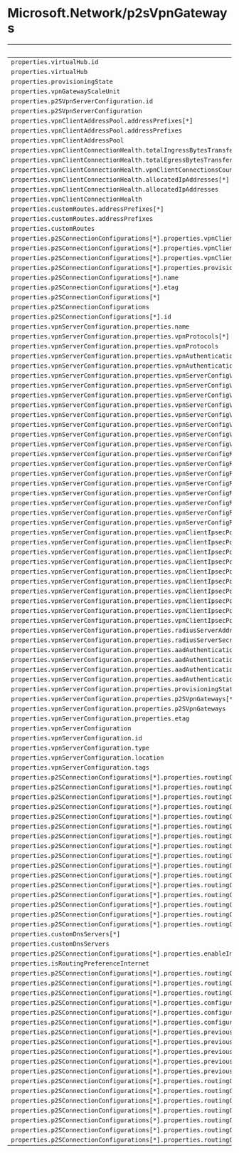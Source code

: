 # Microsoft.Network/p2sVpnGateways

| Default Path | Alias |
|---|---|
| `properties.virtualHub.id` | `Microsoft.Network/p2sVpnGateways/virtualHub.id` |
| `properties.virtualHub` | `Microsoft.Network/p2sVpnGateways/virtualHub` |
| `properties.provisioningState` | `Microsoft.Network/p2sVpnGateways/provisioningState` |
| `properties.vpnGatewayScaleUnit` | `Microsoft.Network/p2sVpnGateways/vpnGatewayScaleUnit` |
| `properties.p2SVpnServerConfiguration.id` | `Microsoft.Network/p2sVpnGateways/p2SVpnServerConfiguration.id` |
| `properties.p2SVpnServerConfiguration` | `Microsoft.Network/p2sVpnGateways/p2SVpnServerConfiguration` |
| `properties.vpnClientAddressPool.addressPrefixes[*]` | `Microsoft.Network/p2sVpnGateways/vpnClientAddressPool.addressPrefixes[*]` |
| `properties.vpnClientAddressPool.addressPrefixes` | `Microsoft.Network/p2sVpnGateways/vpnClientAddressPool.addressPrefixes` |
| `properties.vpnClientAddressPool` | `Microsoft.Network/p2sVpnGateways/vpnClientAddressPool` |
| `properties.vpnClientConnectionHealth.totalIngressBytesTransferred` | `Microsoft.Network/p2sVpnGateways/vpnClientConnectionHealth.totalIngressBytesTransferred` |
| `properties.vpnClientConnectionHealth.totalEgressBytesTransferred` | `Microsoft.Network/p2sVpnGateways/vpnClientConnectionHealth.totalEgressBytesTransferred` |
| `properties.vpnClientConnectionHealth.vpnClientConnectionsCount` | `Microsoft.Network/p2sVpnGateways/vpnClientConnectionHealth.vpnClientConnectionsCount` |
| `properties.vpnClientConnectionHealth.allocatedIpAddresses[*]` | `Microsoft.Network/p2sVpnGateways/vpnClientConnectionHealth.allocatedIpAddresses[*]` |
| `properties.vpnClientConnectionHealth.allocatedIpAddresses` | `Microsoft.Network/p2sVpnGateways/vpnClientConnectionHealth.allocatedIpAddresses` |
| `properties.vpnClientConnectionHealth` | `Microsoft.Network/p2sVpnGateways/vpnClientConnectionHealth` |
| `properties.customRoutes.addressPrefixes[*]` | `Microsoft.Network/p2sVpnGateways/customRoutes.addressPrefixes[*]` |
| `properties.customRoutes.addressPrefixes` | `Microsoft.Network/p2sVpnGateways/customRoutes.addressPrefixes` |
| `properties.customRoutes` | `Microsoft.Network/p2sVpnGateways/customRoutes` |
| `properties.p2SConnectionConfigurations[*].properties.vpnClientAddressPool.addressPrefixes[*]` | `Microsoft.Network/p2sVpnGateways/p2sConnectionConfigurations[*].vpnClientAddressPool.addressPrefixes[*]` |
| `properties.p2SConnectionConfigurations[*].properties.vpnClientAddressPool.addressPrefixes` | `Microsoft.Network/p2sVpnGateways/p2sConnectionConfigurations[*].vpnClientAddressPool.addressPrefixes` |
| `properties.p2SConnectionConfigurations[*].properties.vpnClientAddressPool` | `Microsoft.Network/p2sVpnGateways/p2sConnectionConfigurations[*].vpnClientAddressPool` |
| `properties.p2SConnectionConfigurations[*].properties.provisioningState` | `Microsoft.Network/p2sVpnGateways/p2sConnectionConfigurations[*].provisioningState` |
| `properties.p2SConnectionConfigurations[*].name` | `Microsoft.Network/p2sVpnGateways/p2sConnectionConfigurations[*].name` |
| `properties.p2SConnectionConfigurations[*].etag` | `Microsoft.Network/p2sVpnGateways/p2sConnectionConfigurations[*].etag` |
| `properties.p2SConnectionConfigurations[*]` | `Microsoft.Network/p2sVpnGateways/p2sConnectionConfigurations[*]` |
| `properties.p2SConnectionConfigurations` | `Microsoft.Network/p2sVpnGateways/p2sConnectionConfigurations` |
| `properties.p2SConnectionConfigurations[*].id` | `Microsoft.Network/p2sVpnGateways/p2sConnectionConfigurations[*].id` |
| `properties.vpnServerConfiguration.properties.name` | `Microsoft.Network/p2sVpnGateways/vpnServerConfiguration.name` |
| `properties.vpnServerConfiguration.properties.vpnProtocols[*]` | `Microsoft.Network/p2sVpnGateways/vpnServerConfiguration.vpnProtocols[*]` |
| `properties.vpnServerConfiguration.properties.vpnProtocols` | `Microsoft.Network/p2sVpnGateways/vpnServerConfiguration.vpnProtocols` |
| `properties.vpnServerConfiguration.properties.vpnAuthenticationTypes[*]` | `Microsoft.Network/p2sVpnGateways/vpnServerConfiguration.vpnAuthenticationTypes[*]` |
| `properties.vpnServerConfiguration.properties.vpnAuthenticationTypes` | `Microsoft.Network/p2sVpnGateways/vpnServerConfiguration.vpnAuthenticationTypes` |
| `properties.vpnServerConfiguration.properties.vpnServerConfigVpnClientRootCertificates[*].name` | `Microsoft.Network/p2sVpnGateways/vpnServerConfiguration.vpnServerConfigVpnClientRootCertificates[*].name` |
| `properties.vpnServerConfiguration.properties.vpnServerConfigVpnClientRootCertificates[*].publicCertData` | `Microsoft.Network/p2sVpnGateways/vpnServerConfiguration.vpnServerConfigVpnClientRootCertificates[*].publicCertData` |
| `properties.vpnServerConfiguration.properties.vpnServerConfigVpnClientRootCertificates[*]` | `Microsoft.Network/p2sVpnGateways/vpnServerConfiguration.vpnServerConfigVpnClientRootCertificates[*]` |
| `properties.vpnServerConfiguration.properties.vpnServerConfigVpnClientRootCertificates` | `Microsoft.Network/p2sVpnGateways/vpnServerConfiguration.vpnServerConfigVpnClientRootCertificates` |
| `properties.vpnServerConfiguration.properties.vpnServerConfigVpnClientRevokedCertificates[*].name` | `Microsoft.Network/p2sVpnGateways/vpnServerConfiguration.vpnServerConfigVpnClientRevokedCertificates[*].name` |
| `properties.vpnServerConfiguration.properties.vpnServerConfigVpnClientRevokedCertificates[*].thumbprint` | `Microsoft.Network/p2sVpnGateways/vpnServerConfiguration.vpnServerConfigVpnClientRevokedCertificates[*].thumbprint` |
| `properties.vpnServerConfiguration.properties.vpnServerConfigVpnClientRevokedCertificates[*]` | `Microsoft.Network/p2sVpnGateways/vpnServerConfiguration.vpnServerConfigVpnClientRevokedCertificates[*]` |
| `properties.vpnServerConfiguration.properties.vpnServerConfigVpnClientRevokedCertificates` | `Microsoft.Network/p2sVpnGateways/vpnServerConfiguration.vpnServerConfigVpnClientRevokedCertificates` |
| `properties.vpnServerConfiguration.properties.vpnServerConfigRadiusServerRootCertificates[*].name` | `Microsoft.Network/p2sVpnGateways/vpnServerConfiguration.vpnServerConfigRadiusServerRootCertificates[*].name` |
| `properties.vpnServerConfiguration.properties.vpnServerConfigRadiusServerRootCertificates[*].publicCertData` | `Microsoft.Network/p2sVpnGateways/vpnServerConfiguration.vpnServerConfigRadiusServerRootCertificates[*].publicCertData` |
| `properties.vpnServerConfiguration.properties.vpnServerConfigRadiusServerRootCertificates[*]` | `Microsoft.Network/p2sVpnGateways/vpnServerConfiguration.vpnServerConfigRadiusServerRootCertificates[*]` |
| `properties.vpnServerConfiguration.properties.vpnServerConfigRadiusServerRootCertificates` | `Microsoft.Network/p2sVpnGateways/vpnServerConfiguration.vpnServerConfigRadiusServerRootCertificates` |
| `properties.vpnServerConfiguration.properties.vpnServerConfigRadiusClientRootCertificates[*].name` | `Microsoft.Network/p2sVpnGateways/vpnServerConfiguration.vpnServerConfigRadiusClientRootCertificates[*].name` |
| `properties.vpnServerConfiguration.properties.vpnServerConfigRadiusClientRootCertificates[*].thumbprint` | `Microsoft.Network/p2sVpnGateways/vpnServerConfiguration.vpnServerConfigRadiusClientRootCertificates[*].thumbprint` |
| `properties.vpnServerConfiguration.properties.vpnServerConfigRadiusClientRootCertificates[*]` | `Microsoft.Network/p2sVpnGateways/vpnServerConfiguration.vpnServerConfigRadiusClientRootCertificates[*]` |
| `properties.vpnServerConfiguration.properties.vpnServerConfigRadiusClientRootCertificates` | `Microsoft.Network/p2sVpnGateways/vpnServerConfiguration.vpnServerConfigRadiusClientRootCertificates` |
| `properties.vpnServerConfiguration.properties.vpnClientIpsecPolicies[*].saLifeTimeSeconds` | `Microsoft.Network/p2sVpnGateways/vpnServerConfiguration.vpnClientIpsecPolicies[*].saLifeTimeSeconds` |
| `properties.vpnServerConfiguration.properties.vpnClientIpsecPolicies[*].saDataSizeKilobytes` | `Microsoft.Network/p2sVpnGateways/vpnServerConfiguration.vpnClientIpsecPolicies[*].saDataSizeKilobytes` |
| `properties.vpnServerConfiguration.properties.vpnClientIpsecPolicies[*].ipsecEncryption` | `Microsoft.Network/p2sVpnGateways/vpnServerConfiguration.vpnClientIpsecPolicies[*].ipsecEncryption` |
| `properties.vpnServerConfiguration.properties.vpnClientIpsecPolicies[*].ipsecIntegrity` | `Microsoft.Network/p2sVpnGateways/vpnServerConfiguration.vpnClientIpsecPolicies[*].ipsecIntegrity` |
| `properties.vpnServerConfiguration.properties.vpnClientIpsecPolicies[*].ikeEncryption` | `Microsoft.Network/p2sVpnGateways/vpnServerConfiguration.vpnClientIpsecPolicies[*].ikeEncryption` |
| `properties.vpnServerConfiguration.properties.vpnClientIpsecPolicies[*].ikeIntegrity` | `Microsoft.Network/p2sVpnGateways/vpnServerConfiguration.vpnClientIpsecPolicies[*].ikeIntegrity` |
| `properties.vpnServerConfiguration.properties.vpnClientIpsecPolicies[*].dhGroup` | `Microsoft.Network/p2sVpnGateways/vpnServerConfiguration.vpnClientIpsecPolicies[*].dhGroup` |
| `properties.vpnServerConfiguration.properties.vpnClientIpsecPolicies[*].pfsGroup` | `Microsoft.Network/p2sVpnGateways/vpnServerConfiguration.vpnClientIpsecPolicies[*].pfsGroup` |
| `properties.vpnServerConfiguration.properties.vpnClientIpsecPolicies[*]` | `Microsoft.Network/p2sVpnGateways/vpnServerConfiguration.vpnClientIpsecPolicies[*]` |
| `properties.vpnServerConfiguration.properties.vpnClientIpsecPolicies` | `Microsoft.Network/p2sVpnGateways/vpnServerConfiguration.vpnClientIpsecPolicies` |
| `properties.vpnServerConfiguration.properties.radiusServerAddress` | `Microsoft.Network/p2sVpnGateways/vpnServerConfiguration.radiusServerAddress` |
| `properties.vpnServerConfiguration.properties.radiusServerSecret` | `Microsoft.Network/p2sVpnGateways/vpnServerConfiguration.radiusServerSecret` |
| `properties.vpnServerConfiguration.properties.aadAuthenticationParameters.aadTenant` | `Microsoft.Network/p2sVpnGateways/vpnServerConfiguration.aadAuthenticationParameters.aadTenant` |
| `properties.vpnServerConfiguration.properties.aadAuthenticationParameters.aadAudience` | `Microsoft.Network/p2sVpnGateways/vpnServerConfiguration.aadAuthenticationParameters.aadAudience` |
| `properties.vpnServerConfiguration.properties.aadAuthenticationParameters.aadIssuer` | `Microsoft.Network/p2sVpnGateways/vpnServerConfiguration.aadAuthenticationParameters.aadIssuer` |
| `properties.vpnServerConfiguration.properties.aadAuthenticationParameters` | `Microsoft.Network/p2sVpnGateways/vpnServerConfiguration.aadAuthenticationParameters` |
| `properties.vpnServerConfiguration.properties.provisioningState` | `Microsoft.Network/p2sVpnGateways/vpnServerConfiguration.provisioningState` |
| `properties.vpnServerConfiguration.properties.p2SVpnGateways[*]` | `Microsoft.Network/p2sVpnGateways/vpnServerConfiguration.p2SVpnGateways[*]` |
| `properties.vpnServerConfiguration.properties.p2SVpnGateways` | `Microsoft.Network/p2sVpnGateways/vpnServerConfiguration.p2SVpnGateways` |
| `properties.vpnServerConfiguration.properties.etag` | `Microsoft.Network/p2sVpnGateways/vpnServerConfiguration.etag` |
| `properties.vpnServerConfiguration` | `Microsoft.Network/p2sVpnGateways/vpnServerConfiguration` |
| `properties.vpnServerConfiguration.id` | `Microsoft.Network/p2sVpnGateways/vpnServerConfiguration.id` |
| `properties.vpnServerConfiguration.type` | `Microsoft.Network/p2sVpnGateways/vpnServerConfiguration.type` |
| `properties.vpnServerConfiguration.location` | `Microsoft.Network/p2sVpnGateways/vpnServerConfiguration.location` |
| `properties.vpnServerConfiguration.tags` | `Microsoft.Network/p2sVpnGateways/vpnServerConfiguration.tags` |
| `properties.p2SConnectionConfigurations[*].properties.routingConfiguration.associatedRouteTable.id` | `Microsoft.Network/p2sVpnGateways/p2SConnectionConfigurations[*].routingConfiguration.associatedRouteTable.id` |
| `properties.p2SConnectionConfigurations[*].properties.routingConfiguration.associatedRouteTable` | `Microsoft.Network/p2sVpnGateways/p2SConnectionConfigurations[*].routingConfiguration.associatedRouteTable` |
| `properties.p2SConnectionConfigurations[*].properties.routingConfiguration.propagatedRouteTables.labels[*]` | `Microsoft.Network/p2sVpnGateways/p2SConnectionConfigurations[*].routingConfiguration.propagatedRouteTables.labels[*]` |
| `properties.p2SConnectionConfigurations[*].properties.routingConfiguration.propagatedRouteTables.labels` | `Microsoft.Network/p2sVpnGateways/p2SConnectionConfigurations[*].routingConfiguration.propagatedRouteTables.labels` |
| `properties.p2SConnectionConfigurations[*].properties.routingConfiguration.propagatedRouteTables.ids[*].id` | `Microsoft.Network/p2sVpnGateways/p2SConnectionConfigurations[*].routingConfiguration.propagatedRouteTables.ids[*].id` |
| `properties.p2SConnectionConfigurations[*].properties.routingConfiguration.propagatedRouteTables.ids[*]` | `Microsoft.Network/p2sVpnGateways/p2SConnectionConfigurations[*].routingConfiguration.propagatedRouteTables.ids[*]` |
| `properties.p2SConnectionConfigurations[*].properties.routingConfiguration.propagatedRouteTables.ids` | `Microsoft.Network/p2sVpnGateways/p2SConnectionConfigurations[*].routingConfiguration.propagatedRouteTables.ids` |
| `properties.p2SConnectionConfigurations[*].properties.routingConfiguration.propagatedRouteTables` | `Microsoft.Network/p2sVpnGateways/p2SConnectionConfigurations[*].routingConfiguration.propagatedRouteTables` |
| `properties.p2SConnectionConfigurations[*].properties.routingConfiguration.vnetRoutes.staticRoutes[*].name` | `Microsoft.Network/p2sVpnGateways/p2SConnectionConfigurations[*].routingConfiguration.vnetRoutes.staticRoutes[*].name` |
| `properties.p2SConnectionConfigurations[*].properties.routingConfiguration.vnetRoutes.staticRoutes[*].addressPrefixes[*]` | `Microsoft.Network/p2sVpnGateways/p2SConnectionConfigurations[*].routingConfiguration.vnetRoutes.staticRoutes[*].addressPrefixes[*]` |
| `properties.p2SConnectionConfigurations[*].properties.routingConfiguration.vnetRoutes.staticRoutes[*].addressPrefixes` | `Microsoft.Network/p2sVpnGateways/p2SConnectionConfigurations[*].routingConfiguration.vnetRoutes.staticRoutes[*].addressPrefixes` |
| `properties.p2SConnectionConfigurations[*].properties.routingConfiguration.vnetRoutes.staticRoutes[*].nextHopIpAddress` | `Microsoft.Network/p2sVpnGateways/p2SConnectionConfigurations[*].routingConfiguration.vnetRoutes.staticRoutes[*].nextHopIpAddress` |
| `properties.p2SConnectionConfigurations[*].properties.routingConfiguration.vnetRoutes.staticRoutes[*]` | `Microsoft.Network/p2sVpnGateways/p2SConnectionConfigurations[*].routingConfiguration.vnetRoutes.staticRoutes[*]` |
| `properties.p2SConnectionConfigurations[*].properties.routingConfiguration.vnetRoutes.staticRoutes` | `Microsoft.Network/p2sVpnGateways/p2SConnectionConfigurations[*].routingConfiguration.vnetRoutes.staticRoutes` |
| `properties.p2SConnectionConfigurations[*].properties.routingConfiguration.vnetRoutes` | `Microsoft.Network/p2sVpnGateways/p2SConnectionConfigurations[*].routingConfiguration.vnetRoutes` |
| `properties.p2SConnectionConfigurations[*].properties.routingConfiguration` | `Microsoft.Network/p2sVpnGateways/p2SConnectionConfigurations[*].routingConfiguration` |
| `properties.customDnsServers[*]` | `Microsoft.Network/p2sVpnGateways/customDnsServers[*]` |
| `properties.customDnsServers` | `Microsoft.Network/p2sVpnGateways/customDnsServers` |
| `properties.p2SConnectionConfigurations[*].properties.enableInternetSecurity` | `Microsoft.Network/p2svpnGateways/p2SConnectionConfigurations[*].enableInternetSecurity` |
| `properties.isRoutingPreferenceInternet` | `Microsoft.Network/p2svpnGateways/isRoutingPreferenceInternet` |
| `properties.p2SConnectionConfigurations[*].properties.routingConfiguration.vnetRoutes.bgpConnections` | `Microsoft.Network/p2svpnGateways/p2SConnectionConfigurations[*].routingConfiguration.vnetRoutes.bgpConnections` |
| `properties.p2SConnectionConfigurations[*].properties.routingConfiguration.vnetRoutes.bgpConnections[*]` | `Microsoft.Network/p2svpnGateways/p2SConnectionConfigurations[*].routingConfiguration.vnetRoutes.bgpConnections[*]` |
| `properties.p2SConnectionConfigurations[*].properties.routingConfiguration.vnetRoutes.bgpConnections[*].id` | `Microsoft.Network/p2svpnGateways/p2SConnectionConfigurations[*].routingConfiguration.vnetRoutes.bgpConnections[*].id` |
| `properties.p2SConnectionConfigurations[*].properties.configurationPolicyGroupAssociations` | `Microsoft.Network/p2svpnGateways/p2SConnectionConfigurations[*].configurationPolicyGroupAssociations` |
| `properties.p2SConnectionConfigurations[*].properties.configurationPolicyGroupAssociations[*]` | `Microsoft.Network/p2svpnGateways/p2SConnectionConfigurations[*].configurationPolicyGroupAssociations[*]` |
| `properties.p2SConnectionConfigurations[*].properties.configurationPolicyGroupAssociations[*].id` | `Microsoft.Network/p2svpnGateways/p2SConnectionConfigurations[*].configurationPolicyGroupAssociations[*].id` |
| `properties.p2SConnectionConfigurations[*].properties.previousConfigurationPolicyGroupAssociations` | `Microsoft.Network/p2svpnGateways/p2SConnectionConfigurations[*].previousConfigurationPolicyGroupAssociations` |
| `properties.p2SConnectionConfigurations[*].properties.previousConfigurationPolicyGroupAssociations[*]` | `Microsoft.Network/p2svpnGateways/p2SConnectionConfigurations[*].previousConfigurationPolicyGroupAssociations[*]` |
| `properties.p2SConnectionConfigurations[*].properties.previousConfigurationPolicyGroupAssociations[*].etag` | `Microsoft.Network/p2svpnGateways/p2SConnectionConfigurations[*].previousConfigurationPolicyGroupAssociations[*].etag` |
| `properties.p2SConnectionConfigurations[*].properties.previousConfigurationPolicyGroupAssociations[*].name` | `Microsoft.Network/p2svpnGateways/p2SConnectionConfigurations[*].previousConfigurationPolicyGroupAssociations[*].name` |
| `properties.p2SConnectionConfigurations[*].properties.previousConfigurationPolicyGroupAssociations[*].type` | `Microsoft.Network/p2svpnGateways/p2SConnectionConfigurations[*].previousConfigurationPolicyGroupAssociations[*].type` |
| `properties.p2SConnectionConfigurations[*].properties.routingConfiguration.vnetRoutes.staticRoutesConfig` | `Microsoft.Network/p2svpnGateways/p2SConnectionConfigurations[*].routingConfiguration.vnetRoutes.staticRoutesConfig` |
| `properties.p2SConnectionConfigurations[*].properties.routingConfiguration.vnetRoutes.staticRoutesConfig.propagateStaticRoutes` | `Microsoft.Network/p2svpnGateways/p2SConnectionConfigurations[*].routingConfiguration.vnetRoutes.staticRoutesConfig.propagateStaticRoutes` |
| `properties.p2SConnectionConfigurations[*].properties.routingConfiguration.vnetRoutes.staticRoutesConfig.vnetLocalRouteOverrideCriteria` | `Microsoft.Network/p2svpnGateways/p2SConnectionConfigurations[*].routingConfiguration.vnetRoutes.staticRoutesConfig.vnetLocalRouteOverrideCriteria` |
| `properties.p2SConnectionConfigurations[*].properties.routingConfiguration.inboundRouteMap` | `Microsoft.Network/p2svpnGateways/p2SConnectionConfigurations[*].routingConfiguration.inboundRouteMap` |
| `properties.p2SConnectionConfigurations[*].properties.routingConfiguration.inboundRouteMap.id` | `Microsoft.Network/p2svpnGateways/p2SConnectionConfigurations[*].routingConfiguration.inboundRouteMap.id` |
| `properties.p2SConnectionConfigurations[*].properties.routingConfiguration.outboundRouteMap` | `Microsoft.Network/p2svpnGateways/p2SConnectionConfigurations[*].routingConfiguration.outboundRouteMap` |
| `properties.p2SConnectionConfigurations[*].properties.routingConfiguration.outboundRouteMap.id` | `Microsoft.Network/p2svpnGateways/p2SConnectionConfigurations[*].routingConfiguration.outboundRouteMap.id` |

